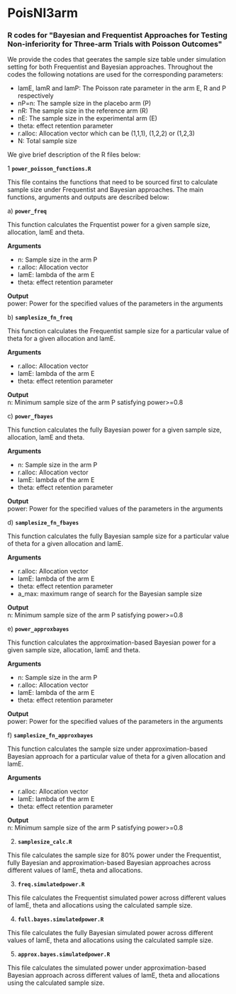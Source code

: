# PoisNI3arm
### R codes for "Bayesian and Frequentist Approaches for Testing Non-inferiority for Three-arm Trials with Poisson Outcomes"

We provide the codes that geerates the sample size table under simulation setting for both Frequentist and Bayesian approaches. Throughout the codes the following notations are used for the corresponding parameters:

* lamE, lamR and lamP: The Poisson rate parameter in the arm E, R and P respectively
* nP=n: The sample size in the placebo arm (P)
* nR: The sample size in the reference arm (R)
* nE: The sample size in the experimental arm (E)
* theta: effect retention parameter
* r.alloc: Allocation vector which can be (1,1,1), (1,2,2) or (1,2,3)
* N: Total sample size


We give brief description of the R files below:


1 **`power_poisson_functions.R`** 

This file contains the functions that need to be sourced first to calculate sample size under Frequentist and Bayesian approaches. The main functions, arguments and outputs are described below:


a) **`power_freq`**

This function calculates the Frquentist power for a given sample size, allocation, lamE and theta.

**Arguments**  
* n: Sample size in the arm P
* r.alloc: Allocation vector 
* lamE: lambda of the arm E 
* theta: effect retention parameter 

**Output**  
power: Power for the specified values of the parameters in the arguments


b) **`samplesize_fn_freq`**

This function calculates the Frequentist sample size for a particular value of theta for a given allocation and lamE.

**Arguments**   
* r.alloc: Allocation vector 
* lamE: lambda of the arm E 
* theta: effect retention parameter 

**Output**   
n: Minimum sample size of the arm P satisfying power>=0.8


c) **`power_fbayes`**

This function calculates the fully Bayesian power for a given sample size, allocation, lamE and theta.

**Arguments**  
* n: Sample size in the arm P
* r.alloc: Allocation vector 
* lamE: lambda of the arm E 
* theta: effect retention parameter 

**Output**  
power: Power for the specified values of the parameters in the arguments


d) **`samplesize_fn_fbayes`**

This function calculates the fully Bayesian sample size for a particular value of theta for a given allocation and lamE.

**Arguments**   
* r.alloc: Allocation vector 
* lamE: lambda of the arm E 
* theta: effect retention parameter 
* a_max: maximum range of search for the Bayesian sample size 

**Output**   
n: Minimum sample size of the arm P satisfying power>=0.8


e) **`power_approxbayes`**

This function calculates the approximation-based Bayesian power for a given sample size, allocation, lamE and theta.

**Arguments**  
* n: Sample size in the arm P
* r.alloc: Allocation vector 
* lamE: lambda of the arm E 
* theta: effect retention parameter 

**Output**  
power: Power for the specified values of the parameters in the arguments


f) **`samplesize_fn_approxbayes`** 

This function calculates the sample size under approximation-based Bayesian approach for a particular value of theta for a given allocation and lamE.

**Arguments**  
* r.alloc: Allocation vector
* lamE: lambda of the arm E
* theta: effect retention parameter

**Output**   
n: Minimum sample size of the arm P satisfying power>=0.8


2. **`samplesize_calc.R`**

This file calculates the sample size for 80% power under the Frequentist, fully Bayesian and approximation-based Bayesian approaches across different values of lamE, theta and allocations.


3. **`freq.simulatedpower.R`**

This file calculates the Frequentist simulated power across different values of lamE, theta and allocations using the calculated sample size.


4. **`full.bayes.simulatedpower.R`**

This file calculates the fully Bayesian simulated power across different values of lamE, theta and allocations using the calculated sample size.


5. **`approx.bayes.simulatedpower.R`**

This file calculates the simulated power under approximation-based Bayesian approach across different values of lamE, theta and allocations using the calculated sample size.

